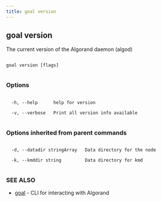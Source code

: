 ```yaml
---
title: goal version
---
```


## goal version



The current version of the Algorand daemon (algod)




```

goal version [flags]


```



### Options




```

  -h, --help      help for version

  -v, --verbose   Print all version info available


```



### Options inherited from parent commands




```

  -d, --datadir stringArray   Data directory for the node

  -k, --kmddir string         Data directory for kmd


```



### SEE ALSO



* [goal](../../goal/goal/)	 - CLI for interacting with Algorand



